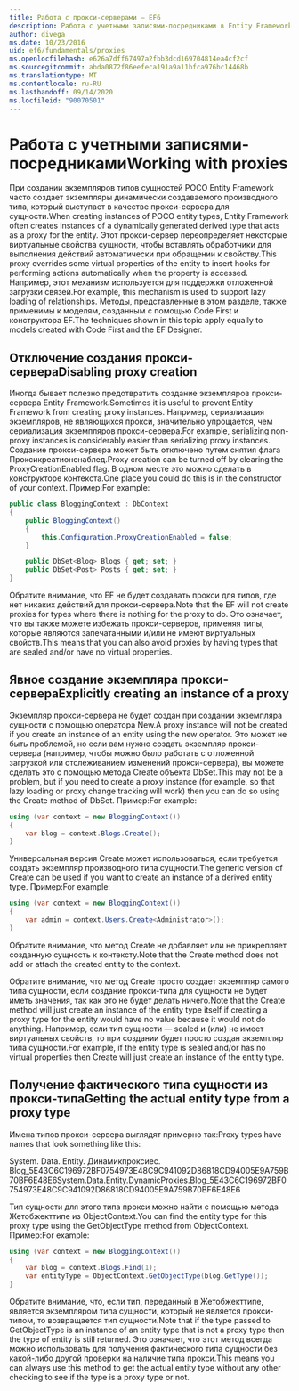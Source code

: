 ```yaml
---
title: Работа с прокси-серверами — EF6
description: Работа с учетными записями-посредниками в Entity Framework 6
author: divega
ms.date: 10/23/2016
uid: ef6/fundamentals/proxies
ms.openlocfilehash: e626a7dff67497a2fbb3dcd169704814ea4cf2cf
ms.sourcegitcommit: abda0872f86eefeca191a9a11bfca976bc14468b
ms.translationtype: MT
ms.contentlocale: ru-RU
ms.lasthandoff: 09/14/2020
ms.locfileid: "90070501"
---
```

# <a name="working-with-proxies"></a><span data-ttu-id="fc2f5-103">Работа с учетными записями-посредниками</span><span class="sxs-lookup"><span data-stu-id="fc2f5-103">Working with proxies</span></span>
<span data-ttu-id="fc2f5-104">При создании экземпляров типов сущностей POCO Entity Framework часто создает экземпляры динамически создаваемого производного типа, который выступает в качестве прокси-сервера для сущности.</span><span class="sxs-lookup"><span data-stu-id="fc2f5-104">When creating instances of POCO entity types, Entity Framework often creates instances of a dynamically generated derived type that acts as a proxy for the entity.</span></span> <span data-ttu-id="fc2f5-105">Этот прокси-сервер переопределяет некоторые виртуальные свойства сущности, чтобы вставлять обработчики для выполнения действий автоматически при обращении к свойству.</span><span class="sxs-lookup"><span data-stu-id="fc2f5-105">This proxy overrides some virtual properties of the entity to insert hooks for performing actions automatically when the property is accessed.</span></span> <span data-ttu-id="fc2f5-106">Например, этот механизм используется для поддержки отложенной загрузки связей.</span><span class="sxs-lookup"><span data-stu-id="fc2f5-106">For example, this mechanism is used to support lazy loading of relationships.</span></span> <span data-ttu-id="fc2f5-107">Методы, представленные в этом разделе, также применимы к моделям, созданным с помощью Code First и конструктора EF.</span><span class="sxs-lookup"><span data-stu-id="fc2f5-107">The techniques shown in this topic apply equally to models created with Code First and the EF Designer.</span></span>  

## <a name="disabling-proxy-creation"></a><span data-ttu-id="fc2f5-108">Отключение создания прокси-сервера</span><span class="sxs-lookup"><span data-stu-id="fc2f5-108">Disabling proxy creation</span></span>  

<span data-ttu-id="fc2f5-109">Иногда бывает полезно предотвратить создание экземпляров прокси-сервера Entity Framework.</span><span class="sxs-lookup"><span data-stu-id="fc2f5-109">Sometimes it is useful to prevent Entity Framework from creating proxy instances.</span></span> <span data-ttu-id="fc2f5-110">Например, сериализация экземпляров, не являющихся прокси, значительно упрощается, чем сериализация экземпляров прокси-сервера.</span><span class="sxs-lookup"><span data-stu-id="fc2f5-110">For example, serializing non-proxy instances is considerably easier than serializing proxy instances.</span></span> <span data-ttu-id="fc2f5-111">Создание прокси-сервера может быть отключено путем снятия флага Проксикреатионенаблед.</span><span class="sxs-lookup"><span data-stu-id="fc2f5-111">Proxy creation can be turned off by clearing the ProxyCreationEnabled flag.</span></span> <span data-ttu-id="fc2f5-112">В одном месте это можно сделать в конструкторе контекста.</span><span class="sxs-lookup"><span data-stu-id="fc2f5-112">One place you could do this is in the constructor of your context.</span></span> <span data-ttu-id="fc2f5-113">Пример:</span><span class="sxs-lookup"><span data-stu-id="fc2f5-113">For example:</span></span>  

``` csharp
public class BloggingContext : DbContext
{
    public BloggingContext()
    {
        this.Configuration.ProxyCreationEnabled = false;
    }  

    public DbSet<Blog> Blogs { get; set; }
    public DbSet<Post> Posts { get; set; }
}
```  

<span data-ttu-id="fc2f5-114">Обратите внимание, что EF не будет создавать прокси для типов, где нет никаких действий для прокси-сервера.</span><span class="sxs-lookup"><span data-stu-id="fc2f5-114">Note that the EF will not create proxies for types where there is nothing for the proxy to do.</span></span> <span data-ttu-id="fc2f5-115">Это означает, что вы также можете избежать прокси-серверов, применяя типы, которые являются запечатанными и/или не имеют виртуальных свойств.</span><span class="sxs-lookup"><span data-stu-id="fc2f5-115">This means that you can also avoid proxies by having types that are sealed and/or have no virtual properties.</span></span>  

## <a name="explicitly-creating-an-instance-of-a-proxy"></a><span data-ttu-id="fc2f5-116">Явное создание экземпляра прокси-сервера</span><span class="sxs-lookup"><span data-stu-id="fc2f5-116">Explicitly creating an instance of a proxy</span></span>  

<span data-ttu-id="fc2f5-117">Экземпляр прокси-сервера не будет создан при создании экземпляра сущности с помощью оператора New.</span><span class="sxs-lookup"><span data-stu-id="fc2f5-117">A proxy instance will not be created if you create an instance of an entity using the new operator.</span></span> <span data-ttu-id="fc2f5-118">Это может не быть проблемой, но если вам нужно создать экземпляр прокси-сервера (например, чтобы можно было работать с отложенной загрузкой или отслеживанием изменений прокси-сервера), вы можете сделать это с помощью метода Create объекта DbSet.</span><span class="sxs-lookup"><span data-stu-id="fc2f5-118">This may not be a problem, but if you need to create a proxy instance (for example, so that lazy loading or proxy change tracking will work) then you can do so using the Create method of DbSet.</span></span> <span data-ttu-id="fc2f5-119">Пример:</span><span class="sxs-lookup"><span data-stu-id="fc2f5-119">For example:</span></span>  

``` csharp
using (var context = new BloggingContext())
{
    var blog = context.Blogs.Create();
}
```  

<span data-ttu-id="fc2f5-120">Универсальная версия Create может использоваться, если требуется создать экземпляр производного типа сущности.</span><span class="sxs-lookup"><span data-stu-id="fc2f5-120">The generic version of Create can be used if you want to create an instance of a derived entity type.</span></span> <span data-ttu-id="fc2f5-121">Пример:</span><span class="sxs-lookup"><span data-stu-id="fc2f5-121">For example:</span></span>  

``` csharp
using (var context = new BloggingContext())
{
    var admin = context.Users.Create<Administrator>();
}
```  

<span data-ttu-id="fc2f5-122">Обратите внимание, что метод Create не добавляет или не прикрепляет созданную сущность к контексту.</span><span class="sxs-lookup"><span data-stu-id="fc2f5-122">Note that the Create method does not add or attach the created entity to the context.</span></span>  

<span data-ttu-id="fc2f5-123">Обратите внимание, что метод Create просто создает экземпляр самого типа сущности, если создание прокси-типа для сущности не будет иметь значения, так как это не будет делать ничего.</span><span class="sxs-lookup"><span data-stu-id="fc2f5-123">Note that the Create method will just create an instance of the entity type itself if creating a proxy type for the entity would have no value because it would not do anything.</span></span> <span data-ttu-id="fc2f5-124">Например, если тип сущности — sealed и (или) не имеет виртуальных свойств, то при создании будет просто создан экземпляр типа сущности.</span><span class="sxs-lookup"><span data-stu-id="fc2f5-124">For example, if the entity type is sealed and/or has no virtual properties then Create will just create an instance of the entity type.</span></span>  

## <a name="getting-the-actual-entity-type-from-a-proxy-type"></a><span data-ttu-id="fc2f5-125">Получение фактического типа сущности из прокси-типа</span><span class="sxs-lookup"><span data-stu-id="fc2f5-125">Getting the actual entity type from a proxy type</span></span>  

<span data-ttu-id="fc2f5-126">Имена типов прокси-сервера выглядят примерно так:</span><span class="sxs-lookup"><span data-stu-id="fc2f5-126">Proxy types have names that look something like this:</span></span>  

<span data-ttu-id="fc2f5-127">System. Data. Entity. Динамикпроксиес. Blog_5E43C6C196972BF0754973E48C9C941092D86818CD94005E9A759B70BF6E48E6</span><span class="sxs-lookup"><span data-stu-id="fc2f5-127">System.Data.Entity.DynamicProxies.Blog_5E43C6C196972BF0754973E48C9C941092D86818CD94005E9A759B70BF6E48E6</span></span>  

<span data-ttu-id="fc2f5-128">Тип сущности для этого типа прокси можно найти с помощью метода Жетобжекттипе из ObjectContext.</span><span class="sxs-lookup"><span data-stu-id="fc2f5-128">You can find the entity type for this proxy type using the GetObjectType method from ObjectContext.</span></span> <span data-ttu-id="fc2f5-129">Пример:</span><span class="sxs-lookup"><span data-stu-id="fc2f5-129">For example:</span></span>  

``` csharp
using (var context = new BloggingContext())
{
    var blog = context.Blogs.Find(1);
    var entityType = ObjectContext.GetObjectType(blog.GetType());
}
```  

<span data-ttu-id="fc2f5-130">Обратите внимание, что, если тип, переданный в Жетобжекттипе, является экземпляром типа сущности, который не является прокси-типом, то возвращается тип сущности.</span><span class="sxs-lookup"><span data-stu-id="fc2f5-130">Note that if the type passed to GetObjectType is an instance of an entity type that is not a proxy type then the type of entity is still returned.</span></span> <span data-ttu-id="fc2f5-131">Это означает, что этот метод всегда можно использовать для получения фактического типа сущности без какой-либо другой проверки на наличие типа прокси.</span><span class="sxs-lookup"><span data-stu-id="fc2f5-131">This means you can always use this method to get the actual entity type without any other checking to see if the type is a proxy type or not.</span></span>  
